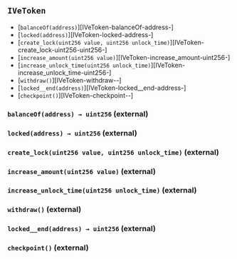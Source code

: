 ## <span id="IVeToken"></span> `IVeToken`



- [`balanceOf(address)`][IVeToken-balanceOf-address-]
- [`locked(address)`][IVeToken-locked-address-]
- [`create_lock(uint256 value, uint256 unlock_time)`][IVeToken-create_lock-uint256-uint256-]
- [`increase_amount(uint256 value)`][IVeToken-increase_amount-uint256-]
- [`increase_unlock_time(uint256 unlock_time)`][IVeToken-increase_unlock_time-uint256-]
- [`withdraw()`][IVeToken-withdraw--]
- [`locked__end(address)`][IVeToken-locked__end-address-]
- [`checkpoint()`][IVeToken-checkpoint--]
### <span id="IVeToken-balanceOf-address-"></span> `balanceOf(address) → uint256` (external)



### <span id="IVeToken-locked-address-"></span> `locked(address) → uint256` (external)



### <span id="IVeToken-create_lock-uint256-uint256-"></span> `create_lock(uint256 value, uint256 unlock_time)` (external)



### <span id="IVeToken-increase_amount-uint256-"></span> `increase_amount(uint256 value)` (external)



### <span id="IVeToken-increase_unlock_time-uint256-"></span> `increase_unlock_time(uint256 unlock_time)` (external)



### <span id="IVeToken-withdraw--"></span> `withdraw()` (external)



### <span id="IVeToken-locked__end-address-"></span> `locked__end(address) → uint256` (external)



### <span id="IVeToken-checkpoint--"></span> `checkpoint()` (external)



